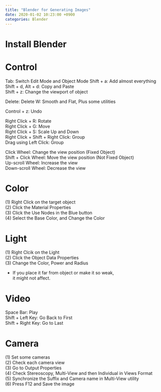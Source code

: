 ```yaml
---
title: "Blender for Generating Images"
date: 2020-01-02 10:23:00 +0900
categories: Blender
---
```


# Install Blender


# Control     
Tab: Switch Edit Mode and Object Mode
Shift + a: Add almost everything      
Shift + d, Alt + d: Copy and Paste     
Shift + z: Change the viewport of object

Delete: Delete
W: Smooth and Flat, Plus some utilities     

Control + z: Undo

Right Click + R: Rotate     
Right Click + G: Move     
Right Click + S: Scale Up and Down  
Right Click + Shift + Right Click: Group      
Drag using Left Click: Group

Click Wheel: Change the view position (Fixed Object)      
Shift + Click Wheel: Move the view position (Not Fixed Object)      
Up-scroll Wheel: Increase the view      
Down-scroll Wheel: Decrease the view      


# Color      
(1) Right Click on the target object      
(2) Click the Material Properties     
(3) Click the Use Nodes in the Blue button      
(4) Select the Base Color, and Change the Color     


# Light     
(1) Right Clcik on the Light      
(2) Click the Object Data Properties      
(3) Change the Color, Power and Radius      
* If you place it far from object or make it so weak,     
it might not affect.


# Video      
Space Bar: Play     
Shift + Left Key: Go Back to First      
Shift + Right Key: Go to Last


# Camera      
(1) Set some cameras      
(2) Check each camera view      
(3) Go to Output Properties     
(4) Check Stereoscopy, Multi-View and then Individual in Views Format     
(5) Synchronize the Suffix and Camera name in Multi-View utility      
(6) Press F12 and Save the image
